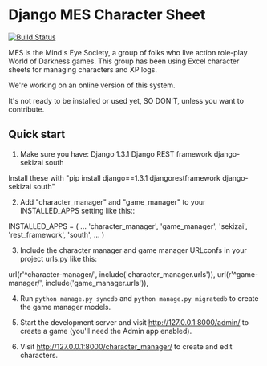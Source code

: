 Django MES Character Sheet
===

[![Build Status](https://travis-ci.org/averymd/django-mes-character-sheet.png?branch=feature/geistsheet)](https://travis-ci.org/averymd/django-mes-character-sheet)

MES is the Mind's Eye Society, a group of folks who live action role-play World of Darkness games. This group has been using Excel character sheets for managing characters and XP logs.

We're working on an online version of this system.

It's not ready to be installed or used yet, SO DON'T, unless you want to contribute.

Quick start
-----------

1. Make sure you have: 
	Django 1.3.1
	Django REST framework
	django-sekizai 
	south

  Install these with "pip install django==1.3.1 djangorestframework django-sekizai south"

2. Add "character_manager" and "game_manager" to your INSTALLED_APPS setting like this::

  INSTALLED_APPS = (
  	...
  	'character_manager',
  	'game_manager',
    'sekizai',
    'rest_framework',
    'south',
    ...
  )

3. Include the character manager and game manager URLconfs in your project urls.py like this:

  url(r'^character\-manager/', include('character_manager.urls')),
  url(r'^game\-manager/', include('game_manager.urls')),

4. Run `python manage.py syncdb` and `python manage.py migratedb` to create the game manager models.

5. Start the development server and visit http://127.0.0.1:8000/admin/
   to create a game (you'll need the Admin app enabled).

6. Visit http://127.0.0.1:8000/character_manager/ to create and edit characters.
